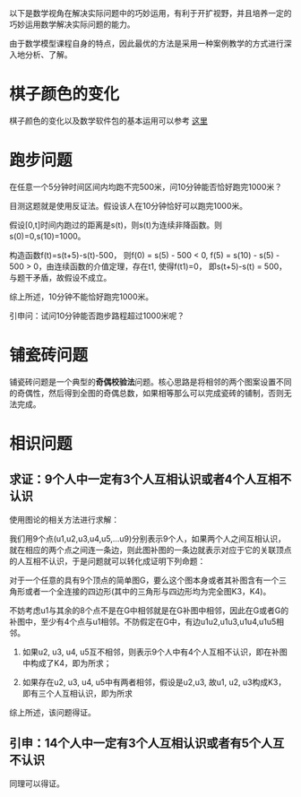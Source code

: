 以下是数学视角在解决实际问题中的巧妙运用，有利于开扩视野，并且培养一定的巧妙运用数学解决实际问题的能力。

由于数学模型课程自身的特点，因此最优的方法是采用一种案例教学的方式进行深入地分析、了解。

# 棋子颜色的变化

棋子颜色的变化以及数学软件包的基本运用可以参考 [这里](./hw/数学建模实验第一次作业.pdf)

# 跑步问题
在任意一个5分钟时间区间内均跑不完500米，问10分钟能否恰好跑完1000米？

目测这题就是使用反证法。假设该人在10分钟恰好可以跑完1000米。

假设[0,t]时间内跑过的距离是s(t)，则s(t)为连续非降函数。则s(0)=0,s(10)=1000。 

构造函数f(t)=s(t+5)-s(t)-500， 则f(0) = s(5) - 500 < 0, f(5) = s(10) - s(5) - 500 > 0，由连续函数的介值定理，存在t1, 使得f(t1)=0， 即s(t+5)-s(t) = 500， 与题干矛盾，故假设不成立。

综上所述，10分钟不能恰好跑完1000米。

引申问：试问10分钟能否跑步路程超过1000米呢？

# 铺瓷砖问题
铺瓷砖问题是一个典型的**奇偶校验法**问题。核心思路是将相邻的两个图案设置不同的奇偶性，然后得到全图的奇偶总数，如果相等那么可以完成瓷砖的铺制，否则无法完成。

# 相识问题
## 求证：9个人中一定有3个人互相认识或者4个人互相不认识

使用图论的相关方法进行求解：     

我们用9个点(u1,u2,u3,u4,u5,...u9)分别表示9个人，如果两个人之间互相认识，就在相应的两个点之间连一条边，则此图补图的一条边就表示对应于它的关联顶点的人互相不认识，于是问题就可以转化成证明下列命题：   

对于一个任意的具有9个顶点的简单图G，要么这个图本身或者其补图含有一个三角形或者一个全连接的四边形(其中的三角形与四边形均为完全图K3，K4)。      

不妨考虑u1与其余的8个点不是在G中相邻就是在G补图中相邻，因此在G或者G的补图中，至少有4个点与u1相邻。不防假定在G中，有边u1u2,u1u3,u1u4,u1u5相邻。

1. 如果u2, u3, u4, u5互不相邻，则表示9个人中有4个人互相不认识，即在补图中构成了K4，即为所求；

2. 如果存在u2, u3, u4, u5中有两者相邻，假设是u2,u3, 故u1, u2, u3构成K3，即有三个人互相认识，即为所求

综上所述，该问题得证。

## 引申：14个人中一定有3个人互相认识或者有5个人互不认识
同理可以得证。
